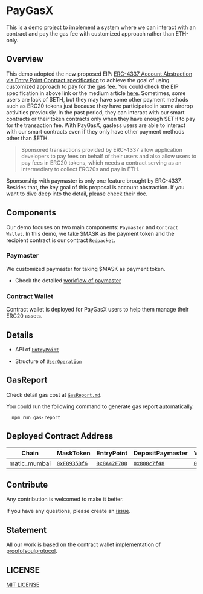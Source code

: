 # PayGasX

This is a demo project to implement a system where we can interact with an contract and pay the gas fee with customized approach rather than ETH-only.

## Overview

This demo adopted the new proposed EIP: [ERC-4337 Account Abstraction via Entry Point Contract specification](https://eips.ethereum.org/EIPS/eip-4337) to achieve the goal of using customized approach to pay for the gas fee. You could check the EIP specification in above link or the medium article [here](https://medium.com/infinitism/erc-4337-account-abstraction-without-ethereum-protocol-changes-d75c9d94dc4a). Sometimes, some users are lack of $ETH, but they may have some other payment methods such as ERC20 tokens just because they have participated in some airdrop activities previously. In the past period, they can interact with our smart contracts or their token contracts only when they have enough $ETH to pay for the transaction fee. With PayGasX, gasless users are able to interact with our smart contracts even if they only have other payment methods other than $ETH.

> Sponsored transactions provided by ERC-4337 allow application developers to pay fees on behalf of their users and also allow users to pay fees in ERC20 tokens, which needs a contract serving as an intermediary to collect ERC20s and pay in ETH.

Sponsorship with paymaster is only one feature brought by ERC-4337. Besides that, the key goal of this proposal is account abstraction. If you want to dive deep into the detail, please check their doc.

## Components

Our demo focuses on two main components: `Paymaster` and `Contract Wallet`. In this demo, we take $MASK as the payment token and the recipient contract is our contract `Redpacket`.

### Paymaster

We customized paymaster for taking $MASK as payment token.

- Check the detailed [workflow of paymaster](DOC/Workflow.md)

### Contract Wallet

Contract wallet is deployed for PayGasX users to help them manage their ERC20 assets.

## Details

- API of [`EntryPoint`](DOC/EntryPointAPI.md)

- Structure of [`UserOperation`](DOC/userOperation.md)

## GasReport

Check detail gas cost at [`GasReport.md`](./DOC/GasReport.md).

You could run the following command to generate gas report automatically.

```shell
  npm run gas-report
```

## Deployed Contract Address

<!-- begin PayGasX -->

| Chain        | MaskToken                       | EntryPoint                      | DepositPaymaster                 | VerifyingPaymaster               | WalletLogic                     | PresetFactory                   |
| ------------ | ------------------------------- | ------------------------------- | -------------------------------- | -------------------------------- | ------------------------------- | ------------------------------- |
| matic_mumbai | [`0xF8935Df6`][mt-matic_mumbai] | [`0x8A42F700`][ep-matic_mumbai] | [`0x808c7f48`][dpm-matic_mumbai] | [`0xB349AC5E`][vpm-matic_mumbai] | [`0xd57E8156`][wl-matic_mumbai] | [`0x51586e22`][pf-matic_mumbai] |

[mt-matic_mumbai]: https://mumbai.polygonscan.com/address/0xF8935Df67cAB7BfcA9532D1Ac2088C5c39b995b5
[ep-matic_mumbai]: https://mumbai.polygonscan.com/address/0x8A42F70047a99298822dD1dbA34b454fc49913F2
[dpm-matic_mumbai]: https://mumbai.polygonscan.com/address/0x808c7f48a64404e4e97d9b62b21f13F984fF1a96
[vpm-matic_mumbai]: https://mumbai.polygonscan.com/address/0xB349AC5E5C037C2ecb2AE9fCDc8F122b5f384620
[wl-matic_mumbai]: https://mumbai.polygonscan.com/address/0xd57E81560615E55f4Cd1A35d5676b25EC1b27359
[pf-matic_mumbai]: https://mumbai.polygonscan.com/address/0x51586e22a9dC756D488f3c9C388054ED7220f02d

<!-- end PayGasX -->

## Contribute

Any contribution is welcomed to make it better.

If you have any questions, please create an [issue](https://github.com/SpaceStation09/PayGasX/issues).

## Statement

All our work is based on the contract wallet implementation of [proofofsoulprotocol](https://github.com/proofofsoulprotocol/smart-contract-wallet-4337).

## LICENSE

[MIT LICENSE](LICENSE)
